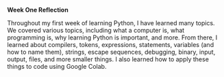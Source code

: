 **Week One Reflection**

Throughout my first week of learning Python, I have learned many topics. We covered various topics, including what a computer is, what programming is, why learning Python is important, and more. From there, I learned about compilers, tokens, expressions, statements, variables (and how to name them), strings, escape sequences, debugging, binary, input, output, files, and more smaller things. I also learned how to apply these things to code using Google Colab. 
